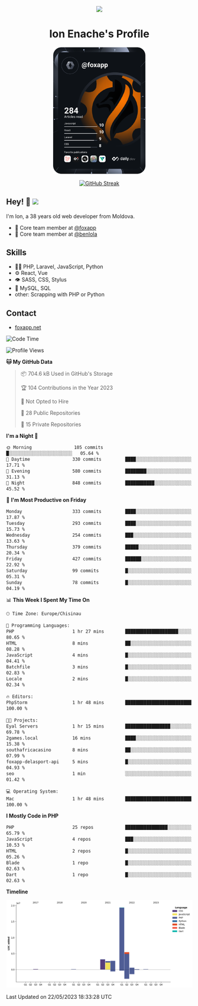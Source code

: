 <div id="header" align="center">
  <img src="https://media.giphy.com/media/M9gbBd9nbDrOTu1Mqx/giphy.gif" width="100"/>
	<h1>Ion Enache's Profile</h1>
</div>
<div align="center">
	<a href="https://app.daily.dev/foxapp"><img src="https://github.com/foxapp/foxapp/blob/master/devcard.svg" width="250" alt="Ion Enache's Dev Card"/></a>
</div>


<div align="center">
	
[![GitHub Streak](http://github-readme-streak-stats.herokuapp.com?user=foxapp&hide_border=true&date_format=M%20j%5B%2C%20Y%5D)](https://git.io/streak-stats)
	
</div>


## Hey! 👋 <img src="https://media.giphy.com/media/hvRJCLFzcasrR4ia7z/giphy.gif" width="30px"/>
I'm Ion, a 38 years old web developer from Moldova.


- 👥 Core team member at [@foxapp](https://github.com/foxapp)
- 👥 Core team member at [@benlola](https://github.com/benlola)

## Skills
- 👨‍💻 PHP, Laravel, JavaScript, Python
- ⚙️ React, Vue
- 👁️ SASS, CSS, Stylus
- 💽 MySQL, SQL
- other: Scrapping with PHP or Python

## Contact
- [foxapp.net](https://www.foxapp.net)

<!--START_SECTION:waka-->
![Code Time](http://img.shields.io/badge/Code%20Time-1%2C319%20hrs%2046%20mins-blue)

![Profile Views](http://img.shields.io/badge/Profile%20Views-0-blue)

**🐱 My GitHub Data** 

> 📦 704.6 kB Used in GitHub's Storage 
 > 
> 🏆 104 Contributions in the Year 2023
 > 
> 🚫 Not Opted to Hire
 > 
> 📜 28 Public Repositories 
 > 
> 🔑 15 Private Repositories 
 > 
**I'm a Night 🦉** 

```text
🌞 Morning                105 commits         █░░░░░░░░░░░░░░░░░░░░░░░░   05.64 % 
🌆 Daytime                330 commits         ████░░░░░░░░░░░░░░░░░░░░░   17.71 % 
🌃 Evening                580 commits         ████████░░░░░░░░░░░░░░░░░   31.13 % 
🌙 Night                  848 commits         ███████████░░░░░░░░░░░░░░   45.52 % 
```
📅 **I'm Most Productive on Friday** 

```text
Monday                   333 commits         ████░░░░░░░░░░░░░░░░░░░░░   17.87 % 
Tuesday                  293 commits         ████░░░░░░░░░░░░░░░░░░░░░   15.73 % 
Wednesday                254 commits         ███░░░░░░░░░░░░░░░░░░░░░░   13.63 % 
Thursday                 379 commits         █████░░░░░░░░░░░░░░░░░░░░   20.34 % 
Friday                   427 commits         ██████░░░░░░░░░░░░░░░░░░░   22.92 % 
Saturday                 99 commits          █░░░░░░░░░░░░░░░░░░░░░░░░   05.31 % 
Sunday                   78 commits          █░░░░░░░░░░░░░░░░░░░░░░░░   04.19 % 
```


📊 **This Week I Spent My Time On** 

```text
🕑︎ Time Zone: Europe/Chisinau

💬 Programming Languages: 
PHP                      1 hr 27 mins        ████████████████████░░░░░   80.65 % 
HTML                     8 mins              ██░░░░░░░░░░░░░░░░░░░░░░░   08.28 % 
JavaScript               4 mins              █░░░░░░░░░░░░░░░░░░░░░░░░   04.41 % 
Batchfile                3 mins              █░░░░░░░░░░░░░░░░░░░░░░░░   02.83 % 
Locale                   2 mins              █░░░░░░░░░░░░░░░░░░░░░░░░   02.34 % 

🔥 Editors: 
PhpStorm                 1 hr 48 mins        █████████████████████████   100.00 % 

🐱‍💻 Projects: 
Eyal Servers             1 hr 15 mins        █████████████████░░░░░░░░   69.78 % 
2games.local             16 mins             ████░░░░░░░░░░░░░░░░░░░░░   15.38 % 
southafricacasino        8 mins              ██░░░░░░░░░░░░░░░░░░░░░░░   07.99 % 
foxapp-delasport-api     5 mins              █░░░░░░░░░░░░░░░░░░░░░░░░   04.93 % 
seo                      1 min               ░░░░░░░░░░░░░░░░░░░░░░░░░   01.42 % 

💻 Operating System: 
Mac                      1 hr 48 mins        █████████████████████████   100.00 % 
```

**I Mostly Code in PHP** 

```text
PHP                      25 repos            ████████████████░░░░░░░░░   65.79 % 
JavaScript               4 repos             ███░░░░░░░░░░░░░░░░░░░░░░   10.53 % 
HTML                     2 repos             █░░░░░░░░░░░░░░░░░░░░░░░░   05.26 % 
Blade                    1 repo              █░░░░░░░░░░░░░░░░░░░░░░░░   02.63 % 
Dart                     1 repo              █░░░░░░░░░░░░░░░░░░░░░░░░   02.63 % 
```



**Timeline**

![Lines of Code chart](https://raw.githubusercontent.com/foxapp/foxapp/master/assets/bar_graph.png)


 Last Updated on 22/05/2023 18:33:28 UTC
<!--END_SECTION:waka-->
